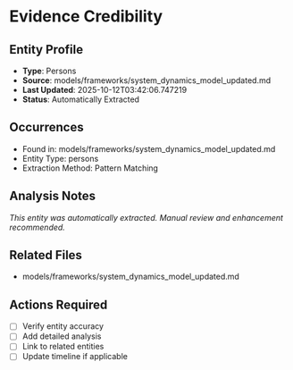 # Evidence Credibility

## Entity Profile
- **Type**: Persons
- **Source**: models/frameworks/system_dynamics_model_updated.md
- **Last Updated**: 2025-10-12T03:42:06.747219
- **Status**: Automatically Extracted

## Occurrences
- Found in: models/frameworks/system_dynamics_model_updated.md
- Entity Type: persons
- Extraction Method: Pattern Matching

## Analysis Notes
*This entity was automatically extracted. Manual review and enhancement recommended.*

## Related Files
- models/frameworks/system_dynamics_model_updated.md

## Actions Required
- [ ] Verify entity accuracy
- [ ] Add detailed analysis
- [ ] Link to related entities
- [ ] Update timeline if applicable
